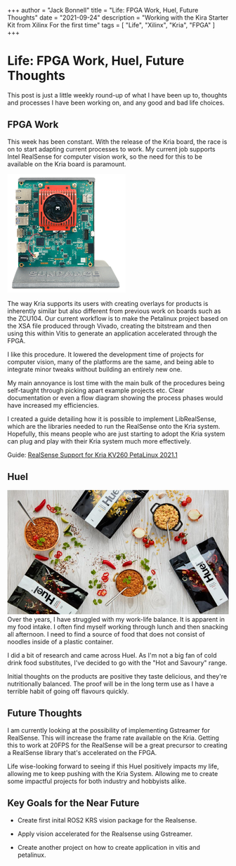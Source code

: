 +++
author = "Jack Bonnell"
title = "Life: FPGA Work, Huel, Future Thoughts"
date = "2021-09-24"
description = "Working with the Kira Starter Kit from Xilinx For the first time"
tags = [
    "Life",
    "Xilinx",
    "Kria",
    "FPGA"
]
+++

# Life: FPGA Work, Huel, Future Thoughts

This post is just a little weekly round-up of what I have been up to, thoughts and processes I have been working on, and any good and bad life choices.

## FPGA Work

This week has been constant. With the release of the Kria board, the race is on to start adapting current processes to work. My current job supports Intel RealSense for computer vision work, so the need for this to be available on the Kria board is paramount.

![Kria KV260 Vision AI Starter Kit](/img/sundance-kria.png)

The way Kria supports its users with creating overlays for products is inherently similar but also different from previous work on boards such as the ZCU104. Our current workflow is to make the Petalinux project based on the XSA file produced through Vivado, creating the bitstream and then using this within Vitis to generate an application accelerated through the FPGA.

I like this procedure. It lowered the development time of projects for computer vision, many of the platforms are the same, and being able to integrate minor tweaks without building an entirely new one.

My main annoyance is lost time with the main bulk of the procedures being self-taught through picking apart example projects etc. Clear documentation or even a flow diagram showing the process phases would have increased my efficiencies.

I created a guide detailing how it is possible to implement LibRealSense, which are the libraries needed to run the RealSense onto the Kria system. Hopefully, this means people who are just starting to adopt the Kria system can plug and play with their Kria system much more effectively.

Guide: [RealSense Support for Kria KV260 PetaLinux 2021.1]

## Huel

![Huel Hot & Savoury](/img/huel.jpg)
Over the years, I have struggled with my work-life balance. It is apparent in my food intake. I often find myself working through lunch and then snacking all afternoon. I need to find a source of food that does not consist of noodles inside of a plastic container.

I did a bit of research and came across Huel. As I'm not a big fan of cold drink food substitutes, I've decided to go with the "Hot and Savoury" range.

Initial thoughts on the products are positive they taste delicious, and they're nutritionally balanced. The proof will be in the long term use as I have a terrible habit of going off flavours quickly.

## Future Thoughts

I am currently looking at the possibility of implementing Gstreamer for RealSense. This will increase the frame rate available on the Kria. Getting this to work at 20FPS for the RealSense will be a great precursor to creating a RealSense library that's accelerated on the FPGA.

Life wise-looking forward to seeing if this Huel positively impacts my life, allowing me to keep pushing with the Kria System. Allowing me to create some impactful projects for both industry and hobbyists alike.

## Key Goals for the Near Future

* Create first inital ROS2 KRS vision package for the Realsense.

* Apply vision accelerated for the Realsense using Gstreamer.

* Create another project on how to create application in vitis and petalinux.



[RealSense Support for Kria KV260 PetaLinux 2021.1]: https://www.hackster.io/jack-bonnell2/realsense-support-for-kria-kv260-petalinux-2021-1-f5dbe3
